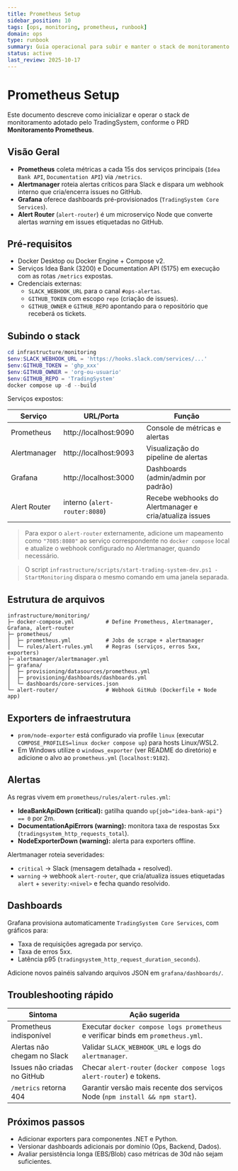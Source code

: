 ```yaml
---
title: Prometheus Setup
sidebar_position: 10
tags: [ops, monitoring, prometheus, runbook]
domain: ops
type: runbook
summary: Guia operacional para subir e manter o stack de monitoramento Prometheus/Grafana do TradingSystem
status: active
last_review: 2025-10-17
---
```


# Prometheus Setup

Este documento descreve como inicializar e operar o stack de monitoramento adotado pelo TradingSystem, conforme o PRD **Monitoramento Prometheus**.

## Visão Geral

- **Prometheus** coleta métricas a cada 15s dos serviços principais (`Idea Bank API`, `Documentation API`) via `/metrics`.
- **Alertmanager** roteia alertas críticos para Slack e dispara um webhook interno que cria/encerra issues no GitHub.
- **Grafana** oferece dashboards pré-provisionados (`TradingSystem Core Services`).
- **Alert Router** (`alert-router`) é um microserviço Node que converte alertas *warning* em issues etiquetadas no GitHub.

## Pré-requisitos

- Docker Desktop ou Docker Engine + Compose v2.
- Serviços Idea Bank (3200) e Documentation API (5175) em execução com as rotas `/metrics` expostas.
- Credenciais externas:
  - `SLACK_WEBHOOK_URL` para o canal `#ops-alertas`.
  - `GITHUB_TOKEN` com escopo `repo` (criação de issues).
  - `GITHUB_OWNER` e `GITHUB_REPO` apontando para o repositório que receberá os tickets.

## Subindo o stack

```powershell
cd infrastructure/monitoring
$env:SLACK_WEBHOOK_URL = 'https://hooks.slack.com/services/...'
$env:GITHUB_TOKEN = 'ghp_xxx'
$env:GITHUB_OWNER = 'org-ou-usuario'
$env:GITHUB_REPO = 'TradingSystem'
docker compose up -d --build
```

Serviços expostos:

| Serviço        | URL/Porta               | Função                                    |
|----------------|-------------------------|-------------------------------------------|
| Prometheus     | http://localhost:9090   | Console de métricas e alertas             |
| Alertmanager   | http://localhost:9093   | Visualização do pipeline de alertas       |
| Grafana        | http://localhost:3000   | Dashboards (admin/admin por padrão)       |
| Alert Router   | interno (`alert-router:8080`) | Recebe webhooks do Alertmanager e cria/atualiza issues |

> Para expor o `alert-router` externamente, adicione um mapeamento como `"7085:8080"` ao serviço correspondente no `docker compose` local e atualize o webhook configurado no Alertmanager, quando necessário.

> O script `infrastructure/scripts/start-trading-system-dev.ps1 -StartMonitoring` dispara o mesmo comando em uma janela separada.

## Estrutura de arquivos

```
infrastructure/monitoring/
├─ docker-compose.yml          # Define Prometheus, Alertmanager, Grafana, alert-router
├─ prometheus/
│  ├─ prometheus.yml           # Jobs de scrape + alertmanager
│  └─ rules/alert-rules.yml    # Regras (serviços, erros 5xx, exporters)
├─ alertmanager/alertmanager.yml
├─ grafana/
│  ├─ provisioning/datasources/prometheus.yml
│  ├─ provisioning/dashboards/dashboards.yml
│  └─ dashboards/core-services.json
└─ alert-router/               # Webhook GitHub (Dockerfile + Node app)
```

## Exporters de infraestrutura

- `prom/node-exporter` está configurado via profile `linux` (executar `COMPOSE_PROFILES=linux docker compose up`) para hosts Linux/WSL2.
- Em Windows utilize o `windows_exporter` (ver README do diretório) e adicione o alvo ao `prometheus.yml` (`localhost:9182`).

## Alertas

As regras vivem em `prometheus/rules/alert-rules.yml`:

- **IdeaBankApiDown (critical):** gatilha quando `up{job="idea-bank-api"} == 0` por 2m.
- **DocumentationApiErrors (warning):** monitora taxa de respostas 5xx (`tradingsystem_http_requests_total`).
- **NodeExporterDown (warning):** alerta para exporters offline.

Alertmanager roteia severidades:

- `critical` → Slack (mensagem detalhada + resolved).
- `warning` → webhook `alert-router`, que cria/atualiza issues etiquetadas `alert` + `severity:<nivel>` e fecha quando resolvido.

## Dashboards

Grafana provisiona automaticamente `TradingSystem Core Services`, com gráficos para:

- Taxa de requisições agregada por serviço.
- Taxa de erros 5xx.
- Latência p95 (`tradingsystem_http_request_duration_seconds`).

Adicione novos painéis salvando arquivos JSON em `grafana/dashboards/`.

## Troubleshooting rápido

| Sintoma                     | Ação sugerida                                                                  |
|----------------------------|---------------------------------------------------------------------------------|
| Prometheus indisponível    | Executar `docker compose logs prometheus` e verificar binds em `prometheus.yml`.|
| Alertas não chegam no Slack| Validar `SLACK_WEBHOOK_URL` e logs do `alertmanager`.                            |
| Issues não criadas no GitHub| Checar `alert-router` (`docker compose logs alert-router`) e tokens.            |
| `/metrics` retorna 404     | Garantir versão mais recente dos serviços Node (`npm install && npm start`).    |

## Próximos passos

- Adicionar exporters para componentes .NET e Python.
- Versionar dashboards adicionais por domínio (Ops, Backend, Dados).
- Avaliar persistência longa (EBS/Blob) caso métricas de 30d não sejam suficientes.
